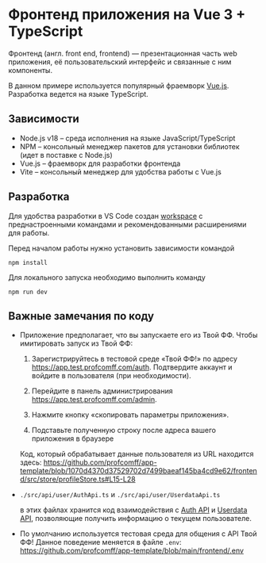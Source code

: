 # Фронтенд приложения на Vue 3 + TypeScript

Фронтенд (англ. front end, frontend) — презентационная часть web приложения, её пользовательский
интерфейс и связанные с ним компоненты.

В данном примере используется популярный фраемворк [Vue.js](https://vuejs.org/). Разработка ведется
на языке TypeScript.

## Зависимости
- Node.js v18 – среда исполнения на языке JavaScript/TypeScript
- NPM – консольный менеджер пакетов для установки библиотек (идет в поставке с Node.js)
- Vue.js – фраемворк для разработки фронтенда
- Vite – консольный менеджер для удобства работы с Vue.js


## Разработка

Для удобства разработки в VS Code создан [workspace](../frontend.code-workspace) с преднастроенными
командами и рекомендованными расширениями для работы.

Перед началом работы нужно установить зависимости командой
```
npm install
```

Для локального запуска необходимо выполнить команду
```
npm run dev
```


## Важные замечания по коду
- Приложение предполагает, что вы запускаете его из Твой ФФ. Чтобы имитировать запуск из Твой ФФ:

    1. Зарегистрируйтесь в тестовой среде «Твой ФФ!» по адресу https://app.test.profcomff.com/auth. Подтвердите аккаунт и войдите в пользователя (при необходимости).

    2. Перейдите в панель администрирования https://app.test.profcomff.com/admin.

    3. Нажмите кнопку «скопировать параметры приложения».

    4. Подставьте полученную строку после адреса вашего приложения в браузере

    Код, который обрабатывает данные пользователя из URL находится здесь: https://github.com/profcomff/app-template/blob/1070d4370d37529702d7499baeaf145ba4cd9e62/frontend/src/store/profileStore.ts#L15-L28


- `./src/api/user/AuthApi.ts` и `./src/api/user/UserdataApi.ts`

    в этих файлах хранится код взаимодействия с [Auth API](https://api.profcomff.com/?urls.primaryName=auth)
    и [Userdata API](https://api.profcomff.com/?urls.primaryName=userdata), позволяющие получить
    информацию о текущем пользователе.

- По умолчанию используется тестовая среда для общения с API Твой ФФ! Данное поведение меняется в файле `.env`: https://github.com/profcomff/app-template/blob/main/frontend/.env

